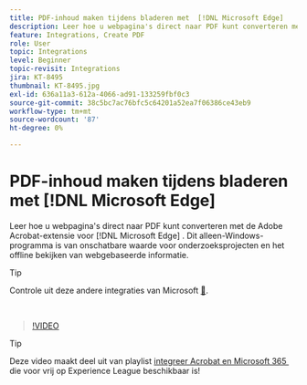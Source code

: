 ```yaml
---
title: PDF-inhoud maken tijdens bladeren met  [!DNL Microsoft Edge]
description: Leer hoe u webpagina's direct naar PDF kunt converteren met de Adobe Acrobat-extensie voor  [!DNL Microsoft Edge]
feature: Integrations, Create PDF
role: User
topic: Integrations
level: Beginner
topic-revisit: Integrations
jira: KT-8495
thumbnail: KT-8495.jpg
exl-id: 636a11a3-612a-4066-ad91-133259fbf0c3
source-git-commit: 38c5bc7ac76bfc5c64201a52ea7f06386ce43eb9
workflow-type: tm+mt
source-wordcount: '87'
ht-degree: 0%

---
```


# PDF-inhoud maken tijdens bladeren met [!DNL Microsoft Edge]

Leer hoe u webpagina&#39;s direct naar PDF kunt converteren met de Adobe Acrobat-extensie voor [!DNL Microsoft Edge] . Dit alleen-Windows-programma is van onschatbare waarde voor onderzoeksprojecten en het offline bekijken van webgebaseerde informatie.

>[!TIP]
>
>Controle uit deze andere integraties van Microsoft [&#128279;](../integrate/integrate-overview.md#microsoft).

<br>

>[!VIDEO](https://video.tv.adobe.com/v/337248?quality=12&learn=on&hidetitle=true)

>[!TIP]
>
>Deze video maakt deel uit van playlist [&#x200B; integreer Acrobat en Microsoft 365 &#x200B;](https://experienceleague.adobe.com/nl/playlists/acrobat-integrate-microsoft-365) die voor vrij op Experience League beschikbaar is!
